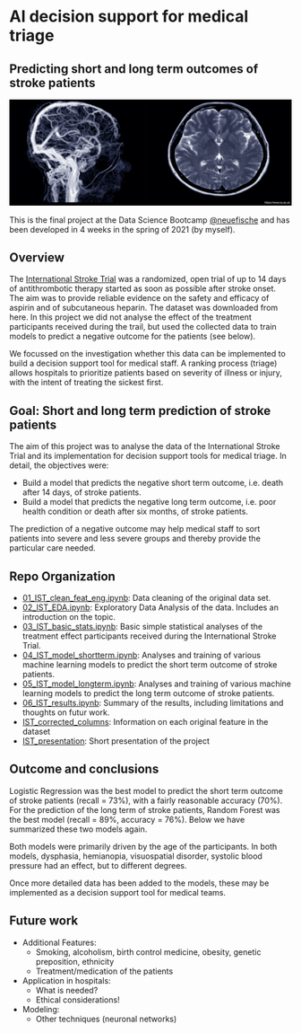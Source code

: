# AI decision support for medical triage
## Predicting short and long term outcomes of stroke patients

![](images/stroke_pic.jpeg) 

This is the final project at the Data Science Bootcamp [@neuefische](https://www.neuefische.de/en/weiterbildung/data-science) and has been developed in 4 weeks in the spring of 2021 (by myself).

## Overview

The [International Stroke Trial]() was a randomized, open trial of up to 14 days of antithrombotic therapy started as soon as possible after stroke onset. The aim was to provide reliable evidence on the safety and efficacy of aspirin and of subcutaneous heparin. The dataset was downloaded from here. 
In this project we did not analyse the effect of the treatment participants received during the trail, but used the collected data to train models to predict a negative outcome for the patients (see below). 

We focussed on the investigation whether this data can be implemented to build a decision support tool for medical staff. A ranking process (triage) allows hospitals to prioritize patients based on severity of illness or injury, with the intent of treating the sickest first.


## Goal: Short and long term prediction of stroke patients

The aim of this project was to analyse the data of the International Stroke Trial and its implementation for decision support tools for medical triage. In detail, the objectives were:

+ Build a model that predicts the negative short term outcome, i.e. death after 14 days, of stroke patients.
+ Build a model that predicts the negative long term outcome, i.e. poor health condition or death after six months, of stroke patients.

The prediction of a negative outcome may help medical staff to sort patients into severe and less severe groups and thereby provide the particular care needed.

## Repo Organization

+ [01_IST_clean_feat_eng.ipynb](https://github.com/EnHaHB/Stroke-Outcome/blob/main/01_IST_clean_feat_eng.ipynb): Data cleaning of the original data set. 
+ [02_IST_EDA.ipynb](https://github.com/EnHaHB/Stroke-Outcome/blob/main/02_IST_EDA.ipynb): Exploratory Data Analysis of the data. Includes an introduction on the topic.
+ [03_IST_basic_stats.ipynb](https://github.com/EnHaHB/Stroke-Outcome/blob/main/03_IST_basic_stats.ipynb): Basic simple statistical analyses of the treatment effect participants received during the International Stroke Trial.
+ [04_IST_model_shortterm.ipynb](https://github.com/EnHaHB/Stroke-Outcome/blob/main/04_IST_model_shortterm.ipynb): Analyses and training of various machine learning models to predict the short term outcome of stroke patients.
+ [05_IST_model_longterm.ipynb](https://github.com/EnHaHB/Stroke-Outcome/blob/main/05_IST_model_longterm.ipynb): Analyses and training of various machine learning models to predict the long term outcome of stroke patients.
+ [06_IST_results.ipynb](https://github.com/EnHaHB/Stroke-Outcome/blob/main/06_IST_results.ipynb): Summary of the results, including limitations and thoughts on futur work.
+ [IST_corrected_columns](https://github.com/EnHaHB/Stroke-Outcome/blob/main/IST_corrected_columns.ipynb): Information on each original feature in the dataset
+ [IST_presentation](https://github.com/EnHaHB/Stroke-Outcome/blob/main/IST_presentation.pdf): Short presentation of the project

## Outcome and conclusions
Logistic Regression was the best model to predict the short term outcome of stroke patients (recall = 73%), with a fairly reasonable accuracy (70%). For the prediction of the long term of stroke patients, Random Forest was the best model (recall = 89%, accuracy = 76%). Below we have summarized these two models again.

Both models were primarily driven by the age of the participants. In both models, dysphasia, hemianopia, visuospatial disorder, systolic blood pressure had an effect, but to different degrees.

Once more detailed data has been added to the models, these may be implemented as a decision support tool for medical teams.

## Future work

+ Additional Features:
    + Smoking,  alcoholism, birth control medicine, obesity, genetic  preposition, ethnicity
    + Treatment/medication of the patients
+ Application in hospitals:
    + What is needed?
    + Ethical considerations!
+ Modeling:
    + Other techniques (neuronal networks)
